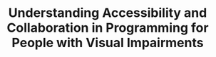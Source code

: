 ---
title: 'Understanding Accessibility and Collaboration in Programming for People with Visual Impairments'
authors: 'Maulishree Pandey, Vaishnav Kameswaran
, Hrishikesh V. Rao, Sile O’Modhrain, Steve Oney'
venue: 'Volume 5, Issue CSCW1, April 2021'
doi: 'https://dl.acm.org/doi/10.1145/3449203'
reason: 'One non-technical focused paper that can be quite relevant.'
picked_by: 'Huaishu'
---